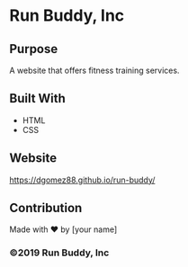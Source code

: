 # Run Buddy, Inc

## Purpose
A website that offers fitness training services. 

## Built With
* HTML
* CSS

## Website
https://dgomez88.github.io/run-buddy/

## Contribution
Made with ❤️ by [your name]

### ©️2019 Run Buddy, Inc 
